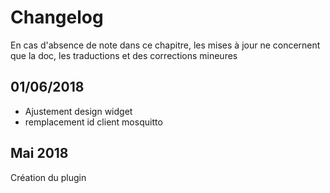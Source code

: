# Changelog

En cas d'absence de note dans ce chapitre, les mises à jour ne concernent que la doc, les traductions et des corrections mineures

## 01/06/2018

- Ajustement design widget
- remplacement id client mosquitto

## Mai 2018

Création du plugin

